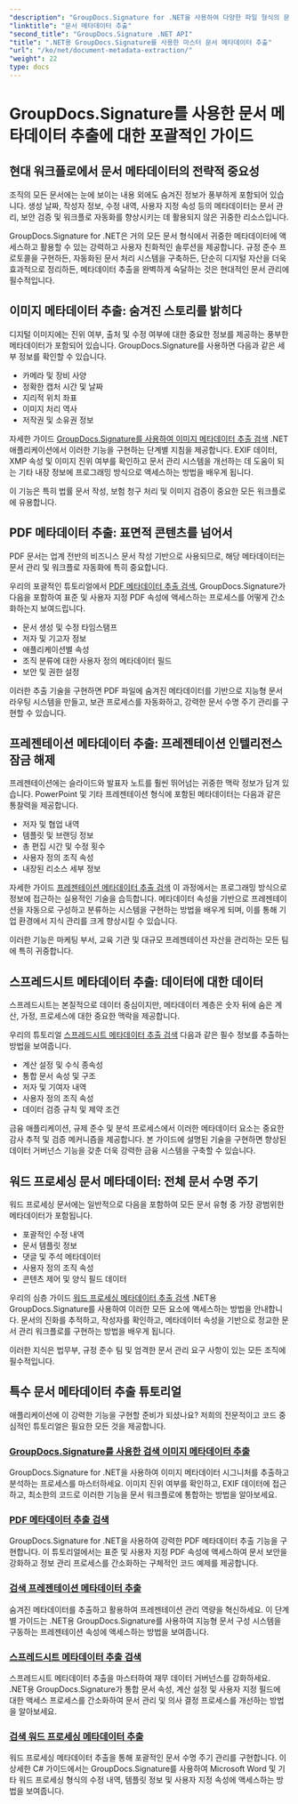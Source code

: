 ```yaml
---
"description": "GroupDocs.Signature for .NET을 사용하여 다양한 파일 형식의 문서 메타데이터를 추출, 분석 및 활용하는 방법을 알아보세요. 보안을 강화하고, 워크플로를 간소화하고, 귀중한 문서 통찰력을 확보하세요."
"linktitle": "문서 메타데이터 추출"
"second_title": "GroupDocs.Signature .NET API"
"title": ".NET용 GroupDocs.Signature를 사용한 마스터 문서 메타데이터 추출"
"url": "/ko/net/document-metadata-extraction/"
"weight": 22
type: docs
---
```

# GroupDocs.Signature를 사용한 문서 메타데이터 추출에 대한 포괄적인 가이드

## 현대 워크플로에서 문서 메타데이터의 전략적 중요성

조직의 모든 문서에는 눈에 보이는 내용 외에도 숨겨진 정보가 풍부하게 포함되어 있습니다. 생성 날짜, 작성자 정보, 수정 내역, 사용자 지정 속성 등의 메타데이터는 문서 관리, 보안 검증 및 워크플로 자동화를 향상시키는 데 활용되지 않은 귀중한 리소스입니다.

GroupDocs.Signature for .NET은 거의 모든 문서 형식에서 귀중한 메타데이터에 액세스하고 활용할 수 있는 강력하고 사용자 친화적인 솔루션을 제공합니다. 규정 준수 프로토콜을 구현하든, 자동화된 문서 처리 시스템을 구축하든, 단순히 디지털 자산을 더욱 효과적으로 정리하든, 메타데이터 추출을 완벽하게 숙달하는 것은 현대적인 문서 관리에 필수적입니다.

## 이미지 메타데이터 추출: 숨겨진 스토리를 밝히다

디지털 이미지에는 진위 여부, 출처 및 수정 여부에 대한 중요한 정보를 제공하는 풍부한 메타데이터가 포함되어 있습니다. GroupDocs.Signature를 사용하면 다음과 같은 세부 정보를 확인할 수 있습니다.

- 카메라 및 장비 사양
- 정확한 캡처 시간 및 날짜
- 지리적 위치 좌표
- 이미지 처리 역사
- 저작권 및 소유권 정보

자세한 가이드 [GroupDocs.Signature를 사용하여 이미지 메타데이터 추출 검색](./search-image-metadata-extraction/) .NET 애플리케이션에서 이러한 기능을 구현하는 단계별 지침을 제공합니다. EXIF 데이터, XMP 속성 및 이미지 진위 여부를 확인하고 문서 관리 시스템을 개선하는 데 도움이 되는 기타 내장 정보에 프로그래밍 방식으로 액세스하는 방법을 배우게 됩니다.

이 기능은 특히 법률 문서 작성, 보험 청구 처리 및 이미지 검증이 중요한 모든 워크플로에 유용합니다.

## PDF 메타데이터 추출: 표면적 콘텐츠를 넘어서

PDF 문서는 업계 전반의 비즈니스 문서 작성 기반으로 사용되므로, 해당 메타데이터는 문서 관리 및 워크플로 자동화에 특히 중요합니다.

우리의 포괄적인 튜토리얼에서 [PDF 메타데이터 추출 검색](./search-pdf-metadata-extraction/), GroupDocs.Signature가 다음을 포함하여 표준 및 사용자 지정 PDF 속성에 액세스하는 프로세스를 어떻게 간소화하는지 보여드립니다.

- 문서 생성 및 수정 타임스탬프
- 저자 및 기고자 정보
- 애플리케이션별 속성
- 조직 분류에 대한 사용자 정의 메타데이터 필드
- 보안 및 권한 설정

이러한 추출 기술을 구현하면 PDF 파일에 숨겨진 메타데이터를 기반으로 지능형 문서 라우팅 시스템을 만들고, 보관 프로세스를 자동화하고, 강력한 문서 수명 주기 관리를 구현할 수 있습니다.

## 프레젠테이션 메타데이터 추출: 프레젠테이션 인텔리전스 잠금 해제

프레젠테이션에는 슬라이드와 발표자 노트를 훨씬 뛰어넘는 귀중한 맥락 정보가 담겨 있습니다. PowerPoint 및 기타 프레젠테이션 형식에 포함된 메타데이터는 다음과 같은 통찰력을 제공합니다.

- 저자 및 협업 내역
- 템플릿 및 브랜딩 정보
- 총 편집 시간 및 수정 횟수
- 사용자 정의 조직 속성
- 내장된 리소스 세부 정보

자세한 가이드 [프레젠테이션 메타데이터 추출 검색](./search-presentation-metadata-extraction/) 이 과정에서는 프로그래밍 방식으로 정보에 접근하는 실용적인 기술을 습득합니다. 메타데이터 속성을 기반으로 프레젠테이션을 자동으로 구성하고 분류하는 시스템을 구현하는 방법을 배우게 되며, 이를 통해 기업 환경에서 지식 관리를 크게 향상시킬 수 있습니다.

이러한 기능은 마케팅 부서, 교육 기관 및 대규모 프레젠테이션 자산을 관리하는 모든 팀에 특히 귀중합니다.

## 스프레드시트 메타데이터 추출: 데이터에 대한 데이터

스프레드시트는 본질적으로 데이터 중심이지만, 메타데이터 계층은 숫자 뒤에 숨은 계산, 가정, 프로세스에 대한 중요한 맥락을 제공합니다.

우리의 튜토리얼 [스프레드시트 메타데이터 추출 검색](./search-spreadsheet-metadata-extraction/) 다음과 같은 필수 정보를 추출하는 방법을 보여줍니다.

- 계산 설정 및 수식 종속성
- 통합 문서 속성 및 구조
- 저자 및 기여자 내역
- 사용자 정의 조직 속성
- 데이터 검증 규칙 및 제약 조건

금융 애플리케이션, 규제 준수 및 분석 프로세스에서 이러한 메타데이터 요소는 중요한 감사 추적 및 검증 메커니즘을 제공합니다. 본 가이드에 설명된 기술을 구현하면 향상된 데이터 거버넌스 기능을 갖춘 더욱 강력한 금융 시스템을 구축할 수 있습니다.

## 워드 프로세싱 문서 메타데이터: 전체 문서 수명 주기

워드 프로세싱 문서에는 일반적으로 다음을 포함하여 모든 문서 유형 중 가장 광범위한 메타데이터가 포함됩니다.

- 포괄적인 수정 내역
- 문서 템플릿 정보
- 댓글 및 주석 메타데이터
- 사용자 정의 조직 속성
- 콘텐츠 제어 및 양식 필드 데이터

우리의 심층 가이드 [워드 프로세싱 메타데이터 추출 검색](./search-word-processing-metadata-extraction/) .NET용 GroupDocs.Signature를 사용하여 이러한 모든 요소에 액세스하는 방법을 안내합니다. 문서의 진화를 추적하고, 작성자를 확인하고, 메타데이터 속성을 기반으로 정교한 문서 관리 워크플로를 구현하는 방법을 배우게 됩니다.

이러한 지식은 법무부, 규정 준수 팀 및 엄격한 문서 관리 요구 사항이 있는 모든 조직에 필수적입니다.

## 특수 문서 메타데이터 추출 튜토리얼

애플리케이션에 이 강력한 기능을 구현할 준비가 되셨나요? 저희의 전문적이고 코드 중심적인 튜토리얼은 필요한 모든 것을 제공합니다.

### [GroupDocs.Signature를 사용한 검색 이미지 메타데이터 추출](./search-image-metadata-extraction/)
GroupDocs.Signature for .NET을 사용하여 이미지 메타데이터 시그니처를 추출하고 분석하는 프로세스를 마스터하세요. 이미지 진위 여부를 확인하고, EXIF 데이터에 접근하고, 최소한의 코드로 이러한 기능을 문서 워크플로에 통합하는 방법을 알아보세요.

### [PDF 메타데이터 추출 검색](./search-pdf-metadata-extraction/)
GroupDocs.Signature for .NET을 사용하여 강력한 PDF 메타데이터 추출 기능을 구현합니다. 이 튜토리얼에서는 표준 및 사용자 지정 PDF 속성에 액세스하여 문서 보안을 강화하고 정보 관리 프로세스를 간소화하는 구체적인 코드 예제를 제공합니다.

### [검색 프레젠테이션 메타데이터 추출](./search-presentation-metadata-extraction/)
숨겨진 메타데이터를 추출하고 활용하여 프레젠테이션 관리 역량을 혁신하세요. 이 단계별 가이드는 .NET용 GroupDocs.Signature를 사용하여 지능형 문서 구성 시스템을 구동하는 프레젠테이션 속성에 액세스하는 방법을 보여줍니다.

### [스프레드시트 메타데이터 추출 검색](./search-spreadsheet-metadata-extraction/)
스프레드시트 메타데이터 추출을 마스터하여 재무 데이터 거버넌스를 강화하세요. .NET용 GroupDocs.Signature가 통합 문서 속성, 계산 설정 및 사용자 지정 필드에 대한 액세스 프로세스를 간소화하여 문서 관리 및 의사 결정 프로세스를 개선하는 방법을 알아보세요.

### [검색 워드 프로세싱 메타데이터 추출](./search-word-processing-metadata-extraction/)
워드 프로세싱 메타데이터 추출을 통해 포괄적인 문서 수명 주기 관리를 구현합니다. 이 상세한 C# 가이드에서는 GroupDocs.Signature를 사용하여 Microsoft Word 및 기타 워드 프로세싱 형식의 수정 내역, 템플릿 정보 및 사용자 지정 속성에 액세스하는 방법을 보여줍니다.